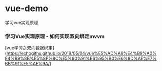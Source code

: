 # vue-demo
学习vue实现原理

### 学习Vue实现原理 - 如何实现双向绑定mvvm
[vue学习之双向数据绑定]
(https://echogithu.github.io/2019/05/04/vue%E5%AD%A6%E4%B9%A0%E4%B9%8B%E5%8F%8C%E5%90%91%E6%95%B0%E6%8D%AE%E7%BB%91%E5%AE%9A/)

